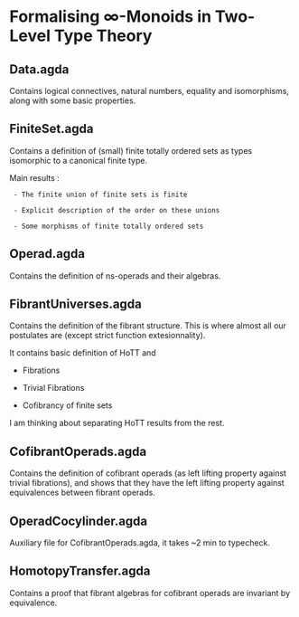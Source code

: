 # Formalising ∞-Monoids in Two-Level Type Theory 


## Data.agda

Contains logical connectives, natural numbers, equality and isomorphisms, along with some basic properties.


## FiniteSet.agda

Contains a definition of (small) finite totally ordered sets as types isomorphic to a canonical finite type.

Main results :

     - The finite union of finite sets is finite

     - Explicit description of the order on these unions

     - Some morphisms of finite totally ordered sets


## Operad.agda

Contains the definition of ns-operads and their algebras.


## FibrantUniverses.agda

Contains the definition of the fibrant structure. This is where almost all our postulates are (except strict function extesionnality).

It contains basic definition of HoTT and

   - Fibrations
   
   - Trivial Fibrations

   - Cofibrancy of finite sets

I am thinking about separating HoTT results from the rest.


## CofibrantOperads.agda

Contains the definition of cofibrant operads (as left lifting property against trivial fibrations), and shows that they have the left lifting property against equivalences between fibrant operads.

## OperadCocylinder.agda

Auxiliary file for CofibrantOperads.agda, it takes ~2 min to typecheck.

## HomotopyTransfer.agda

Contains a proof that fibrant algebras for cofibrant operads are invariant by equivalence.